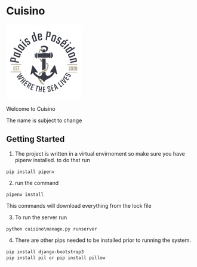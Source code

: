 # Cuisino #

![Cuisino](/cuisino/assets/logo.png?raw=true "Cuisino")

Welcome to Cuisino

The name is subject to change

## Getting Started ##

1. The project is written in a virtual envirnoment so make sure you have pipenv installed. to do that run 
```shell
pip install pipenv
```

2. run the command 
```shell
pipenv install
```
 This commands will download everything from the lock file

3. To run the server run 
```shell
python cuisino\manage.py runserver
```
4. There are other pips needed to be installed prior to running the system. 
```
pip install django-bootstrap3
pip install pil or pip install pillow
```
